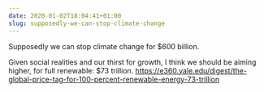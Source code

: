 ```yaml
---
date: 2020-01-02T18:04:41+01:00
slug: supposedly-we-can-stop-climate-change
---
```

Supposedly we can stop climate change for $600 billion.

Given social realities and our thirst for growth, I think we should be aiming higher, for full renewable: $73 trillion. https://e360.yale.edu/digest/the-global-price-tag-for-100-percent-renewable-energy-73-trillion

